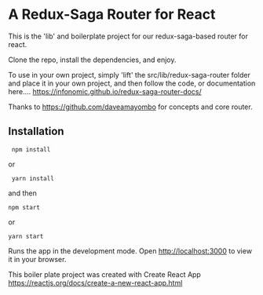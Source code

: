 # A Redux-Saga Router for React

This is the 'lib' and boilerplate project for our redux-saga-based router for react.

Clone the repo, install the dependencies, and enjoy.

To use in your own project, simply 'lift' the src/lib/redux-saga-router folder and place it in your own project, and then follow the code, or documentation here.... https://infonomic.github.io/redux-saga-router-docs/

Thanks to https://github.com/daveamayombo for concepts and core router.

## Installation

``` npm install```

or

``` yarn install```

and then 

```npm start```

or 

```yarn start```

Runs the app in the development mode. 
Open [http://localhost:3000](http://localhost:3000) to view it in your browser.

This boiler plate project was created with  Create React App https://reactjs.org/docs/create-a-new-react-app.html


